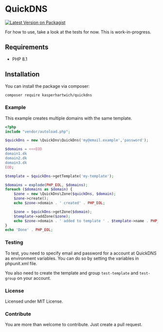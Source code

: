 # QuickDNS 

[![Latest Version on Packagist](https://img.shields.io/packagist/v/kasperhartwich/quickdns.svg?style=flat-square)](https://packagist.org/packages/kasperhartwich/quickdns)

For how to use, take a look at the tests for now. This is work-in-progress.

## Requirements
* PHP 8.1

## Installation

You can install the package via composer:

``` bash
composer require kasperhartwich/quickdns
```

### Example
This example creates multiple domains with the same template.

```php
<?php
include "vendor/autoload.php";

$quickDns = new \QuickDns\QuickDns('my@email.example','password');

$domains = <<<EOD
domain1.dk
domain2.dk
domain3.dk
EOD;

$template = $quickDns->getTemplate('my-template');

$domains = explode(PHP_EOL, $domains);
foreach ($domains as $domain) {
    $zone = new \QuickDns\Zone($quickDns, $domain);
    $zone->create();
    echo $zone->domain . ' created' . PHP_EOL;

    $zone = $quickDns->getZone($domain);
    $template->addZone($zone);
    echo $zone->domain . ' added to template ' . $template->name . PHP_EOL;
}
echo 'Done' . PHP_EOL;
```

### Testing
To test, you need to specify email and password for a account at QuickDNS as environment variables.
You can do so by setting the variables in phpunit.xml file.

You also need to create the template and group `test-template` and `test-group` on your account.

### License
Licensed under MIT License.

### Contribute
You are more than welcome to contribute. Just create a pull request.
